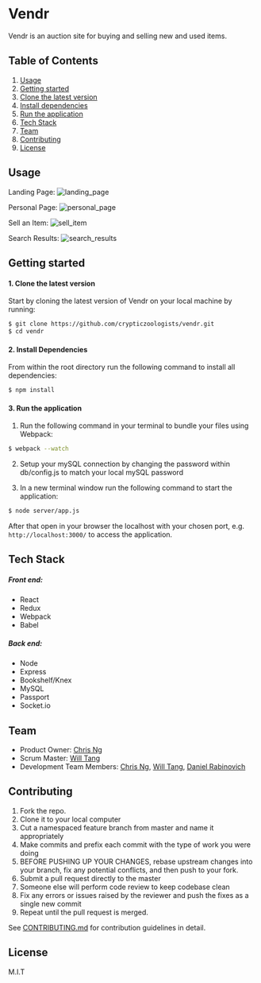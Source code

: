 # Vendr

  Vendr is an auction site for buying and selling new and used items.

## Table of Contents
1. [Usage](#Usage)
2. [Getting started](#Getting-Started)
  1. [Clone the latest version](#Clone-Latest)
  2. [Install dependencies](#Install-Dependencies)
  3. [Run the application](#Run-Application)
3. [Tech Stack](#Tech-Stack)
4. [Team](#Team)
5. [Contributing](#Contributing)
6. [License](#License)

## Usage

Landing Page:
![landing_page](https://github.com/crypticzoologists/vendr/blob/master/screenshots/landing_page.png?raw=true)

Personal Page:
![personal_page](https://raw.githubusercontent.com/crypticzoologists/vendr/master/screenshots/personal_page.png)

Sell an Item:
![sell_item](https://raw.githubusercontent.com/crypticzoologists/vendr/master/screenshots/sell_item.png)

Search Results:
![search_results](https://raw.githubusercontent.com/crypticzoologists/vendr/master/screenshots/search_results.png)

## Getting started

#### 1. Clone the latest version

  Start by cloning the latest version of Vendr on your local machine by running:

  ```sh
  $ git clone https://github.com/crypticzoologists/vendr.git
  $ cd vendr
  ```

#### 2. Install Dependencies
  From within the root directory run the following command to install all dependencies:

  ```sh
  $ npm install
  ```

#### 3. Run the application

  1. Run the following command in your terminal to bundle your files using Webpack:

  ```sh
  $ webpack --watch
  ```

  2. Setup your mySQL connection by changing the password within db/config.js to match your local mySQL password

  3. In a new terminal window run the following command to start the application:

  ```sh
  $ node server/app.js
  ```

  After that open in your browser the localhost with your chosen port, e.g. ``` http://localhost:3000/ ``` to access the application.

## Tech Stack

##### Front end:
- React
- Redux
- Webpack
- Babel

##### Back end:
- Node
- Express
- Bookshelf/Knex
- MySQL
- Passport
- Socket.io

<!-- ### Database Schema
<b> to be added </b> -->

<!-- ## Directory Layout
```
├── /env/                       # Environment variables
├── /node_modules/              # 3rd-party libraries and utilities
├── /client/                    # Client source code
│   ├── /build/                 # Build file produced with Browserify
│   ├── /components/            # React components
│     ├── /home-view/           # Home view components
│     ├── /main-layout/         # Main Layout components
│     ├── /record-view/         # Record view components
│     ├── /report-view/         # Reporting view components
│     ├── /App.jsx/             # Main React App
│   ├── /lib/                   # Lib files, e.g. from FACE API
│   ├── /style/                 # CSS Style files
│   ├── /index.jsx              # Index file to attach React to DOM
├── /server/                    # Server source code
│   ├── /config/                # Initial server config files
│   ├── /controllers/           # Controllers for database interaction
│   ├── /lib/                   # Lib for util functions
│   ├── /models/                # Data models
│   ├── /routes/                # Routes for incoming GET and POST requests
│   ├── /views/                 # Jade templating views
│   └── /server.js              # Server-side startup script
├── /test/                      # Server and client side tests
│   ├── /client/                # Client side tests
│   ├── /server/                # Server side tests
|   ├── /data/                  # Holds seed & dummy data
└── package.json                # List of 3rd party libraries and utilities to be installed
└── .babelrc                    # Babel presets
└── .eslintrc                   # ESLint settings
``` -->

## Team
  - Product Owner:            [Chris Ng](https://github.com/chrisng93)
  - Scrum Master:             [Will Tang](https://github.com/willwtang)
  - Development Team Members: [Chris Ng](https://github.com/chrisng93), [Will Tang](https://github.com/willwtang), [Daniel Rabinovich](https://github.com/Drabin)

## Contributing

  1. Fork the repo.
  2. Clone it to your local computer
  3. Cut a namespaced feature branch from master and name it appropriately
  4. Make commits and prefix each commit with the type of work you were doing
  5. BEFORE PUSHING UP YOUR CHANGES, rebase upstream changes into your branch, fix any potential conflicts, and then push to your fork.
  6. Submit a pull request directly to the master
  7. Someone else will perform code review to keep codebase clean
  8. Fix any errors or issues raised by the reviewer and push the fixes as a single new commit
  9. Repeat until the pull request is merged.

See [CONTRIBUTING.md](CONTRIBUTING.md) for contribution guidelines in detail.

## License

M.I.T
